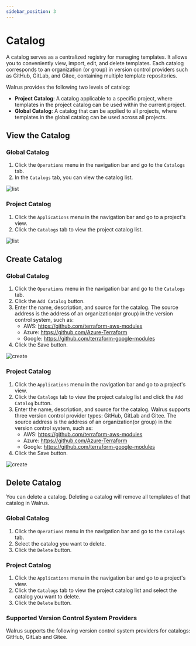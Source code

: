 ```yaml
---
sidebar_position: 3
---
```


# Catalog

A catalog serves as a centralized registry for managing templates. It allows you to conveniently view, import, edit, and delete templates. Each catalog corresponds to an organization (or group) in version control providers such as GitHub, GitLab, and Gitee, containing multiple template repositories.

Walrus provides the following two levels of catalog:

- **Project Catalog**: A catalog applicable to a specific project, where templates in the project catalog can be used within the current project.
- **Global Catalog**: A catalog that can be applied to all projects, where templates in the global catalog can be used across all projects.

## View the Catalog

### Global Catalog

1. Click the `Operations` menu in the navigation bar and go to the `Catalogs` tab.
2. In the `Catalogs` tab, you can view the catalog list.

![list](/img/v0.5.0/operation/catalog/list-catalog-en.png)

### Project Catalog

1. Click the `Applications` menu in the navigation bar and go to a project's view.
2. Click the `Catalogs` tab to view the project catalog list.

![list](/img/v0.5.0/operation/catalog/list-project-catalog-en.png)

## Create Catalog

### Global Catalog

1. Click the `Operations` menu in the navigation bar and go to the `Catalogs` tab.
2. Click the `Add Catalog` button.
3. Enter the name, description, and source for the catalog. The source address is the address of an organization(or group) in the version control system, such as:
	- AWS: https://github.com/terraform-aws-modules
	- Azure: https://github.com/Azure-Terraform
	- Google: https://github.com/terraform-google-modules
4. Click the Save button.

![create](/img/v0.5.0/operation/catalog/create-en.png)

### Project Catalog

1. Click the `Applications` menu in the navigation bar and go to a project's view.
2. Click the `Catalogs` tab to view the project catalog list and click the `Add Catalog` button.
3. Enter the name, description, and source for the catalog. Walrus supports three version control provider types: GitHub, GitLab and Gitee. The source address is the address of an organization(or group) in the version control system, such as:
	- AWS: https://github.com/terraform-aws-modules
	- Azure: https://github.com/Azure-Terraform
	- Google: https://github.com/terraform-google-modules
4. Click the Save button.

![create](/img/v0.5.0/operation/catalog/create-project-en.png)

## Delete Catalog

You can delete a catalog. Deleting a catalog will remove all templates of that catalog in Walrus.

### Global Catalog

1. Click the `Operations` menu in the navigation bar and go to the `Catalogs` tab.
2. Select the catalog you want to delete.
3. Click the `Delete` button.

### Project Catalog

1. Click the `Applications` menu in the navigation bar and go to a project's view.
2. Click the `Catalogs` tab to view the project catalog list and select the catalog you want to delete.
3. Click the `Delete` button.

### Supported Version Control System Providers 

Walrus supports the following version control system providers for catalogs: GitHub, GitLab and Gitee.